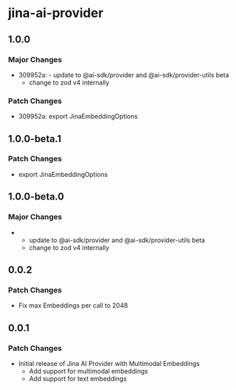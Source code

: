 # jina-ai-provider

## 1.0.0

### Major Changes

- 309952a: - update to @ai-sdk/provider and @ai-sdk/provider-utils beta
  - change to zod v4 internally

### Patch Changes

- 309952a: export JinaEmbeddingOptions

## 1.0.0-beta.1

### Patch Changes

- export JinaEmbeddingOptions

## 1.0.0-beta.0

### Major Changes

- - update to @ai-sdk/provider and @ai-sdk/provider-utils beta
  - change to zod v4 internally

## 0.0.2

### Patch Changes

- Fix max Embeddings per call to 2048

## 0.0.1

### Patch Changes

- Initial release of Jina AI Provider with Multimodal Embeddings
  - Add support for multimodal embeddings
  - Add support for text embeddings
